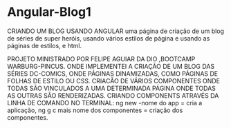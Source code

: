 # Angular-Blog1
CRIANDO UM BLOG USANDO ANGULAR
uma página de criação de um blog de séries de super heróis,
usando vários estilos de página e usando as páginas de estilos,
e html.

PROJETO MINISTRADO POR FELIPE AGUIAR DA DIO ,BOOTCAMP WARBURG-PINCUS.
ONDE IMPLEMENTEI A CRIAÇÃO DE UM BLOG DAS SÉRIES DC-COMICS,
ONDE PÁGINAS DINAMIZADAS,
COMO PÁGINAS DE FOLHAS DE ESTILO OU CSS.
CRIACÃO DE VÁRIOS COMPONENTES ONDE TODAS SÃO VINCULADOS A UMA DETERMINADA PÁGINA 
ONDE TODAS AS OUTRAS SÃO RENDERIZADAS.
CRIANDO COMPONENTS ATRAVÉS DA LINHA DE COMANDO NO TERMINAL:
ng new -nome do app = cria a aplicação,
ng g c mais nome dos componentes = criação dos componentes.